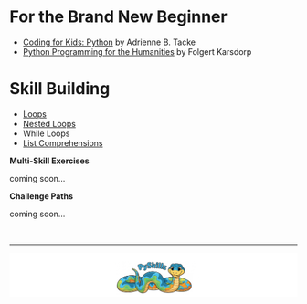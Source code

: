 # For the Brand New Beginner

* [Coding for Kids: Python](coding-for-kids) by Adrienne B. Tacke
* [Python Programming for the Humanities](python-for-humanities) by Folgert Karsdorp

# Skill Building

* [Loops](basic-loops)
* [Nested Loops](nested-loops)
* While Loops
* [List Comprehensions](exercises)

__Multi-Skill Exercises__

coming soon...

__Challenge Paths__

coming soon...

<BR>

************

[![Skillz Catalog](../../graphics/PySkillzFooter.png)](skillz-catalog)

